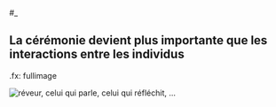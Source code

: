 #_
## La cérémonie devient plus importante que les interactions entre les individus

.fx: fullimage 

![réveur, celui qui parle, celui qui réfléchit, ...](images/daily-dream.jpg)

